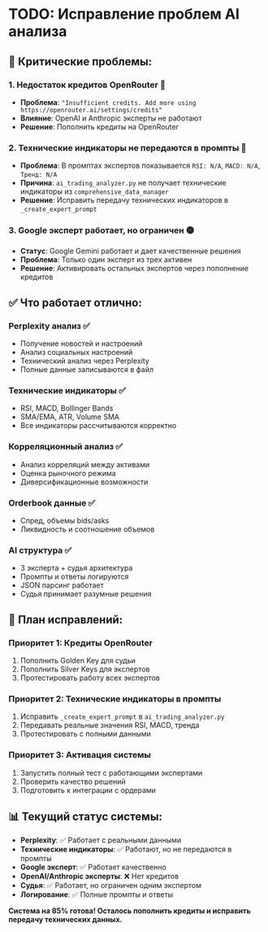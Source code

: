 # TODO: Исправление проблем AI анализа

## 🚨 Критические проблемы:

### 1. **Недостаток кредитов OpenRouter** 🔴
- **Проблема**: `"Insufficient credits. Add more using https://openrouter.ai/settings/credits"`
- **Влияние**: OpenAI и Anthropic эксперты не работают
- **Решение**: Пополнить кредиты на OpenRouter

### 2. **Технические индикаторы не передаются в промпты** 🔴
- **Проблема**: В промптах экспертов показывается `RSI: N/A`, `MACD: N/A`, `Тренд: N/A`
- **Причина**: `ai_trading_analyzer.py` не получает технические индикаторы из `comprehensive_data_manager`
- **Решение**: Исправить передачу технических индикаторов в `_create_expert_prompt`

### 3. **Google эксперт работает, но ограничен** 🟡
- **Статус**: Google Gemini работает и дает качественные решения
- **Проблема**: Только один эксперт из трех активен
- **Решение**: Активировать остальных экспертов через пополнение кредитов

## ✅ Что работает отлично:

### **Perplexity анализ** ✅
- Получение новостей и настроений
- Анализ социальных настроений
- Технический анализ через Perplexity
- Полные данные записываются в файл

### **Технические индикаторы** ✅
- RSI, MACD, Bollinger Bands
- SMA/EMA, ATR, Volume SMA
- Все индикаторы рассчитываются корректно

### **Корреляционный анализ** ✅
- Анализ корреляций между активами
- Оценка рыночного режима
- Диверсификационные возможности

### **Orderbook данные** ✅
- Спред, объемы bids/asks
- Ликвидность и соотношение объемов

### **AI структура** ✅
- 3 эксперта + судья архитектура
- Промпты и ответы логируются
- JSON парсинг работает
- Судья принимает разумные решения

## 🎯 План исправлений:

### **Приоритет 1: Кредиты OpenRouter**
1. Пополнить Golden Key для судьи
2. Пополнить Silver Keys для экспертов
3. Протестировать работу всех экспертов

### **Приоритет 2: Технические индикаторы в промпты**
1. Исправить `_create_expert_prompt` в `ai_trading_analyzer.py`
2. Передавать реальные значения RSI, MACD, тренда
3. Протестировать с полными данными

### **Приоритет 3: Активация системы**
1. Запустить полный тест с работающими экспертами
2. Проверить качество решений
3. Подготовить к интеграции с ордерами

## 📊 Текущий статус системы:

- **Perplexity**: ✅ Работает с реальными данными
- **Технические индикаторы**: ✅ Работают, но не передаются в промпты
- **Google эксперт**: ✅ Работает качественно
- **OpenAI/Anthropic эксперты**: ❌ Нет кредитов
- **Судья**: ✅ Работает, но ограничен одним экспертом
- **Логирование**: ✅ Полные промпты и ответы

**Система на 85% готова! Осталось пополнить кредиты и исправить передачу технических данных.**
